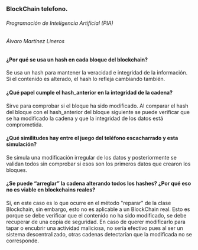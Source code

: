 ### BlockChain telefono.
###### Programación de Inteligencia Artificial (PIA)
###### Álvaro Martínez Lineros 


#### ¿Por qué se usa un hash en cada bloque del blockchain?
Se usa un hash para mantener la veracidad e integridad de la información. Si el contenido es alterado, el hash lo refleja cambiando también.
#### ¿Qué papel cumple el hash_anterior en la integridad de la cadena?
Sirve para comprobar si el bloque ha sido modificado. Al comparar el hash del bloque con el hash_anterior del bloque siguiente se puede verificar que se ha modificado la cadena y que la integridad de los datos está comprometida.
#### ¿Qué similitudes hay entre el juego del teléfono escacharrado y esta simulación?
Se simula una modificación irregular de los datos y posteriormente se validan todos sin comprobar si esos son los primeros datos que crearon los bloques.
#### ¿Se puede “arreglar” la cadena alterando todos los hashes? ¿Por qué eso no es viable en blockchains reales?
Si, en este caso es lo que ocurre en el método "reparar" de la clase Blockchain, sin embargo, esto no es aplicable a un BlockChain real. Esto es porque se debe verificar que el contenido no ha sido modificado, se debe recuperar de una copia de seguridad. En caso de querer modificarlo para tapar o encubrir una actividad maliciosa, no sería efectivo pues al ser un sistema descentralizado, otras cadenas detectarían que la modificada no se corresponde. 